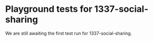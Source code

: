 # Playground tests for 1337-social-sharing
We are still awaiting the first test run for 1337-social-sharing.
